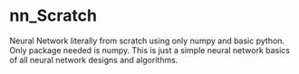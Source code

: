 # nn_Scratch
Neural Network literally from scratch using only numpy and basic python. 
Only package needed is numpy. 
This is just a simple neural network basics of all neural network designs and algorithms. 
